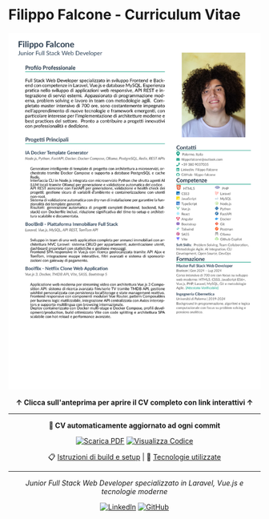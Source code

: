 # Filippo Falcone - Curriculum Vitae

<div align="center">

<!-- Anteprima CV come immagine (aggiornata automaticamente) -->
[![CV Preview](src/cv_preview.png)](src/cv.pdf)

**↑ Clicca sull'anteprima per aprire il CV completo con link interattivi ↑**

---

**📄 CV automaticamente aggiornato ad ogni commit**

[![Scarica PDF](https://img.shields.io/badge/📄_Scarica_CV-PDF_Interattivo-red?style=for-the-badge)](src/cv.pdf) [![Visualizza Codice](https://img.shields.io/badge/📝_Visualizza-Codice_LaTeX-blue?style=for-the-badge)](src/cv.tex)

📋 [Istruzioni di build e setup](INSTRUCTIONS.md) | 🔧 [Tecnologie utilizzate](INSTRUCTIONS.md#-sistema-colori-avanzato)

---

*Junior Full Stack Web Developer specializzato in Laravel, Vue.js e tecnologie moderne*

[![LinkedIn](https://img.shields.io/badge/LinkedIn-0077B5?style=flat&logo=linkedin&logoColor=white)](https://www.linkedin.com/in/filippo-falcone/)
[![GitHub](https://img.shields.io/badge/GitHub-100000?style=flat&logo=github&logoColor=white)](https://github.com/filippo-falcone)

</div>
